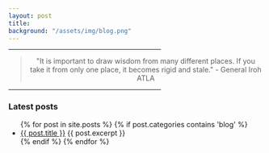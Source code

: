 ```yaml
---
layout: post
title: 
background: "/assets/img/blog.png"
---
```


<hr width="60%">
<blockquote style="text-align: center;">
    <p>"It is important to draw wisdom from many different places. If you take it from only one place, it becomes rigid and stale." - General Iroh ATLA
</p>
</blockquote>
<hr width="60%">


<p> 
	<!--I write blogs when I want to share info which I had difficulty getting, to document my learning and experiences or just to get in the flow. -->
	<h3> Latest posts </h3>
</p>
<ul>
  {% for post in site.posts %}
  	{% if post.categories contains 'blog' %}
	    <li>
	      <a href="{{ post.url }}">{{ post.title }}</a>
	      {{ post.excerpt }}
	    </li>
	{% endif %}   
  {% endfor %}
</ul>
